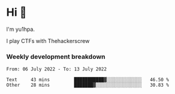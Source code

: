 # Hi 👋

I'm yu1hpa.

I play CTFs with Thehackerscrew

### Weekly development breakdown

<!--START_SECTION:waka-->

```text
From: 06 July 2022 - To: 13 July 2022

Text     43 mins         ███████████▓░░░░░░░░░░░░░   46.50 %
Other    28 mins         ███████▓░░░░░░░░░░░░░░░░░   30.83 %
```

<!--END_SECTION:waka-->

